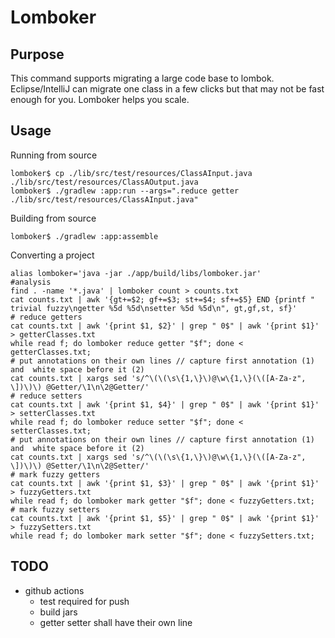 # Lomboker

## Purpose

This command supports migrating a large code base to lombok. 
Eclipse/IntelliJ can migrate one class in a few clicks but that may not be fast enough for you.
Lomboker helps you scale.

## Usage

Running from source
```
lomboker$ cp ./lib/src/test/resources/ClassAInput.java ./lib/src/test/resources/ClassAOutput.java
lomboker$ ./gradlew :app:run --args=".reduce getter ./lib/src/test/resources/ClassAInput.java"
```
Building from source
```
lomboker$ ./gradlew :app:assemble
```
Converting a project
```
alias lomboker='java -jar ./app/build/libs/lomboker.jar'
#analysis
find . -name '*.java' | lomboker count > counts.txt
cat counts.txt | awk '{gt+=$2; gf+=$3; st+=$4; sf+=$5} END {printf "     trivial fuzzy\ngetter %5d %5d\nsetter %5d %5d\n", gt,gf,st, sf}'
# reduce getters
cat counts.txt | awk '{print $1, $2}' | grep " 0$" | awk '{print $1}' > getterClasses.txt
while read f; do lomboker reduce getter "$f"; done < getterClasses.txt;
# put annotations on their own lines // capture first annotation (1) and  white space before it (2)
cat counts.txt | xargs sed 's/^\(\(\s\{1,\}\)@\w\{1,\}(\([A-Za-z", \])\)\) @Getter/\1\n\2@Getter/'
# reduce setters
cat counts.txt | awk '{print $1, $4}' | grep " 0$" | awk '{print $1}' > setterClasses.txt
while read f; do lomboker reduce setter "$f"; done < setterClasses.txt;
# put annotations on their own lines // capture first annotation (1) and  white space before it (2)
cat counts.txt | xargs sed 's/^\(\(\s\{1,\}\)@\w\{1,\}(\([A-Za-z", \])\)\) @Setter/\1\n\2@Setter/'
# mark fuzzy getters
cat counts.txt | awk '{print $1, $3}' | grep " 0$" | awk '{print $1}' > fuzzyGetters.txt
while read f; do lomboker mark getter "$f"; done < fuzzyGetters.txt;
# mark fuzzy setters
cat counts.txt | awk '{print $1, $5}' | grep " 0$" | awk '{print $1}' > fuzzySetters.txt
while read f; do lomboker mark setter "$f"; done < fuzzySetters.txt;
```


## TODO
- github actions
   - test required for push
   - build jars
   - getter setter shall have their own line 